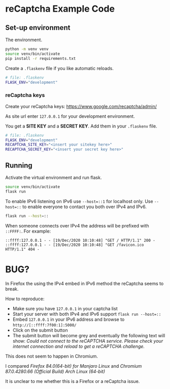 
# reCaptcha Example Code

## Set-up environment

The environment.

```sh
python -m venv venv
source venv/bin/activate
pip install -r requirements.txt
```

Create a `.flaskenv` file if you like automatic reloads.

```sh
# file: .flaskenv
FLASK_ENV="development"
``` 

### reCaptcha keys

Create your reCaptcha keys: https://www.google.com/recaptcha/admin/

As site url enter `127.0.0.1` for your development environment.

You get a **SITE KEY** and a **SECRET KEY**. Add them in your `.flaskenv` file.

```sh
# file: .flaskenv
FLASK_ENV="development"
RECAPTCHA_SITE_KEY="<insert your sitekey here>"
RECAPTCHA_SECRET_KEY="<insert your secret key here>"
```

## Running

Activate the virtual environment and run flask.

```sh
source venv/bin/activate
flask run
```

To enable IPv6 listening on IPv6 use `--host=::1` for localhost only.
Use `--host=::` to enable everyone to contact you both over IPv4 and IPv6.

```sh
flask run --host=::
```

When someone connects over IPv4 the address will be prefixed with `::FFFF:`.
For example:

```log
::ffff:127.0.0.1 - - [19/Dec/2020 10:10:48] "GET / HTTP/1.1" 200 -
::ffff:127.0.0.1 - - [19/Dec/2020 10:10:48] "GET /favicon.ico HTTP/1.1" 404 -
```

# BUG?

In Firefox the using the IPv4 embed in IPv6 method the reCaptcha seems to break.

How to reproduce:

- Make sure you have `127.0.0.1` in your captcha list
- Start your server with both IPv4 and IPv6 support `flask run --host=::`
- Embed `127.0.0.1` in your IPv6 address and browse to `http://[::ffff:7f00:1]:5000/`
- Click on the submit button
- The submit button will become grey and eventually the following text will show: _Could not connect to the reCAPTCHA service. Please check your internet connection and reload to get a reCAPTCHA challenge._

This does not seem to happen in Chromium.

I compared _Firefox 84.0(64-bit) for Manjaro Linux_ and _Chromium 87.0.4280.66 (Official Build) Arch Linux (64-bit)_

It is unclear to me whether this is a Firefox or a reCaptcha issue.

